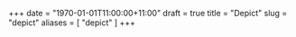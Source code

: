 +++
date = "1970-01-01T11:00:00+11:00"
draft = true
title = "Depict"
slug = "depict"
aliases = [
	"depict"
]
+++
